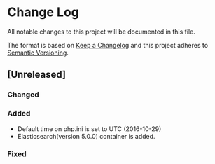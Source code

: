 # Change Log
All notable changes to this project will be documented in this file.

The format is based on [Keep a Changelog](http://keepachangelog.com/)
and this project adheres to [Semantic Versioning](http://semver.org/).

## [Unreleased]
### Changed
### Added
- Default time on php.ini is set to UTC (2016-10-29)
- Elasticsearch(version 5.0.0) container is added.
### Fixed
